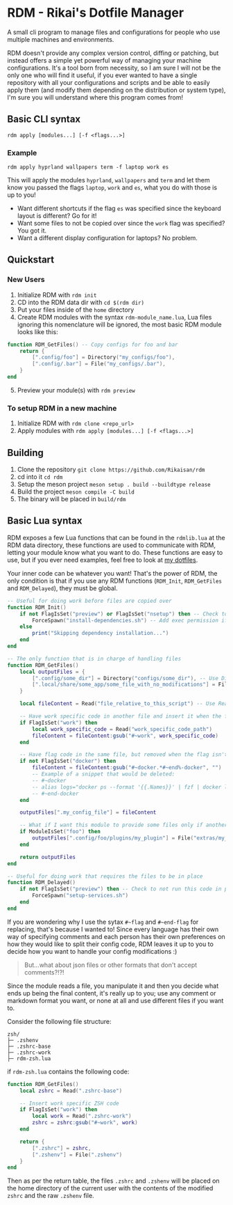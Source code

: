 # RDM - Rikai's Dotfile Manager
A small cli program to manage files and configurations for people who use multiple machines and environments.

RDM doesn't provide any complex version control, diffing or patching, but instead offers a simple yet powerful way of managing your machine configurations.
It's a tool born from necessity, so I am sure I will not be the only one who will find it useful, if you ever wanted to have a single repository with all your configurations and scripts and be able to easily apply them (and modify them depending on the distribution or system type), I'm sure you will understand where this program comes from!

## Basic CLI syntax
`rdm apply [modules...] [-f <flags...>]`
### Example
`rdm apply hyprland wallpapers term -f laptop work es`

This will apply the modules `hyprland`, `wallpapers` and `term` and let them know you passed the flags `laptop`, `work` and `es`, what you do with those is up to you!

- Want different shortcuts if the flag `es` was specified since the keyboard layout is different? Go for it!
- Want some files to not be copied over since the `work` flag was specified? You got it.
- Want a different display configuration for laptops? No problem.

## Quickstart
### New Users
1. Initialize RDM with `rdm init`
2. CD into the RDM data dir with `cd $(rdm dir)`
3. Put your files inside of the `home` directory
4. Create RDM modules with the syntax `rdm-module_name.lua`, Lua files ignoring this nomenclature will be ignored, the most basic RDM module looks like this:
```lua
function RDM_GetFiles() -- Copy configs for foo and bar
    return {
        [".config/foo"] = Directory("my_configs/foo"),
        [".config/.bar"] = File("my_configs/.bar"),
    }
end
```
5. Preview your module(s) with `rdm preview`
### To setup RDM in a new machine
1. Initialize RDM with `rdm clone <repo_url>`
2. Apply modules with `rdm apply [modules...] [-f <flags...>]`

## Building
1. Clone the repository `git clone https://github.com/Rikaisan/rdm`
2. cd into it `cd rdm`
3. Setup the meson project `meson setup . build --buildtype release`
4. Build the project `meson compile -C build`
5. The binary will be placed in `build/rdm`

## Basic Lua syntax
RDM exposes a few Lua functions that can be found in the `rdmlib.lua` at the RDM data directory, these functions are used to communicate with RDM, letting your module know what you want to do.
These functions are easy to use, but if you ever need examples, feel free to look at [my dotfiles](<https://github.com/Rikaisan/dotfiles>).

Your inner code can be whatever you want! That's the power of RDM, the only condition is that if you use any RDM functions (`RDM_Init`, `RDM_GetFiles` and `RDM_Delayed`), they must be global.

```lua
-- Useful for doing work before files are copied over
function RDM_Init()
    if not FlagIsSet("preview") or FlagIsSet("nsetup") then -- Check to not run this code in preview mode or if the flag `nsetup` was passed
        ForceSpawn("install-dependencies.sh") -- Add exec permission if not present, then execute the file
    else
        print("Skipping dependency installation...")
    end
end

-- The only function that is in charge of handling files
function RDM_GetFiles()
    local outputFiles = {
        [".config/some_dir"] = Directory("configs/some_dir"), -- Use Directory to copy entire directories at once
        [".local/share/some_app/some_file_with_no_modifications"] = File("files/raw_file"), -- Use File to copy non-text files or files that you don't intend to modify
    }

    local fileContent = Read("file_relative_to_this_script") -- Use Read when you intend to modify the file contents

    -- Have work specific code in another file and insert it when the flag is set
    if FlagIsSet("work") then
        local work_specific_code = Read("work_specific_code_path")
        fileContent = fileContent:gsub("#~work", work_specific_code)
    end

    -- Have flag code in the same file, but removed when the flag isn't set
    if not FlagIsSet("docker") then
        fileContent = fileContent:gsub("#~docker.*#~end%-docker", "")
        -- Example of a snippet that would be deleted:
        -- #~docker
        -- alias logs="docker ps --format '{{.Names}}' | fzf | docker logs -f"
        -- #~end-docker
    end

    outputFiles[".my_config_file"] = fileContent

    -- What if I want this module to provide some files only if another module is also being applied? You got it!
    if ModuleIsSet("foo") then
        outputFiles[".config/foo/plugins/my_plugin"] = File("extras/my_plugin")
    end

    return outputFiles
end

-- Useful for doing work that requires the files to be in place
function RDM_Delayed()
    if not FlagIsSet("preview") then -- Check to not run this code in preview mode
        ForceSpawn("setup-services.sh")
    end
end
```

If you are wondering why I use the sytax `#~flag` and `#~end-flag` for replacing, that's because I wanted to! Since every language has their own way of specifying comments and each person has their own preferences on how they would like to split their config code, RDM leaves it up to you to decide how you want to handle your config modifications :)

> But...what about json files or other formats that don't accept comments?!?!
> 
Since the module reads a file, you manipulate it and then you decide what ends up being the final content, it's really up to you; use any comment or markdown format you want, or none at all and use different files if you want to.

Consider the following file structure:
```
zsh/
├─ .zshenv
├─ .zshrc-base
├─ .zshrc-work
├─ rdm-zsh.lua
```
if `rdm-zsh.lua` contains the following code:
```lua
function RDM_GetFiles()
    local zshrc = Read(".zshrc-base")

    -- Insert work specific ZSH code
    if FlagIsSet("work") then
        local work = Read(".zshrc-work")
        zshrc = zshrc:gsub("#~work", work)
    end

    return {
        [".zshrc"] = zshrc,
        [".zshenv"] = File(".zshenv")
    }
end
```
Then as per the return table, the files `.zshrc` and `.zshenv` will be placed on the home directory of the current user with the contents of the modified `zshrc` and the raw `.zshenv` file.
